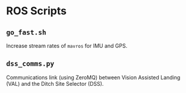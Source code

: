 ROS Scripts
===========

## `go_fast.sh` ##

Increase stream rates of `mavros` for IMU and GPS.

## `dss_comms.py` ##

Communications link (using ZeroMQ) between Vision Assisted Landing (VAL) and the Ditch Site Selector (DSS).